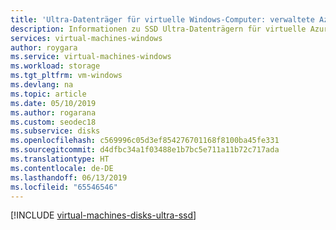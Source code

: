 ```yaml
---
title: 'Ultra-Datenträger für virtuelle Windows-Computer: verwaltete Azure-Datenträger | Microsoft-Dokumentation'
description: Informationen zu SSD Ultra-Datenträgern für virtuelle Azure-Computer
services: virtual-machines-windows
author: roygara
ms.service: virtual-machines-windows
ms.workload: storage
ms.tgt_pltfrm: vm-windows
ms.devlang: na
ms.topic: article
ms.date: 05/10/2019
ms.author: rogarana
ms.custom: seodec18
ms.subservice: disks
ms.openlocfilehash: c569996c05d3ef854276701168f8100ba45fe331
ms.sourcegitcommit: d4dfbc34a1f03488e1b7bc5e711a11b72c717ada
ms.translationtype: HT
ms.contentlocale: de-DE
ms.lasthandoff: 06/13/2019
ms.locfileid: "65546546"
---
```

[!INCLUDE [virtual-machines-disks-ultra-ssd](../../../includes/virtual-machines-disks-getting-started-ultra-ssd.md)]
